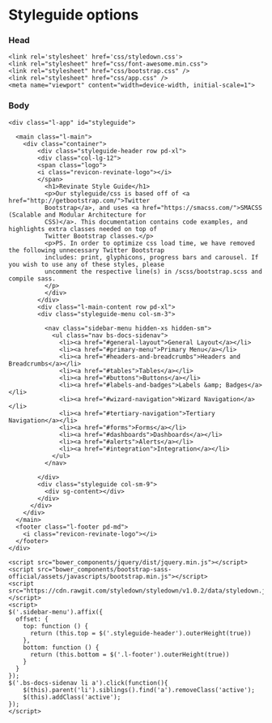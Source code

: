 # Styleguide options

### Head
    <link rel='stylesheet' href='css/styledown.css'>
    <link rel="stylesheet" href="css/font-awesome.min.css">
    <link rel="stylesheet" href="css/bootstrap.css" />
    <link rel="stylesheet" href="css/app.css" />
    <meta name="viewport" content="width=device-width, initial-scale=1">

### Body

    <div class="l-app" id="styleguide">

      <main class="l-main">
        <div class="container">
            <div class="styleguide-header row pd-xl">
            <div class="col-lg-12">
            <span class="logo">
            <i class="revicon-revinate-logo"></i>
            </span>
              <h1>Revinate Style Guide</h1>
              <p>Our styleguide/css is based off of <a href="http://getbootstrap.com/">Twitter
              Bootstrap</a>, and uses <a href="https://smacss.com/">SMACSS (Scalable and Modular Architecture for
              CSS)</a>. This documentation contains code examples, and highlights extra classes needed on top of
              Twitter Bootstrap classes.</p>
              <p>PS. In order to optimize css load time, we have removed the following unnecessary Twitter Bootstrap
              includes: print, glyphicons, progress bars and carousel. If you wish to use any of these styles, please
              uncomment the respective line(s) in /scss/bootstrap.scss and compile sass.
              </p>
              </div>
            </div>
            <div class="l-main-content row pd-xl">
            <div class="styleguide-menu col-sm-3">

              <nav class="sidebar-menu hidden-xs hidden-sm">
                <ul class="nav bs-docs-sidenav">
                  <li><a href="#general-layout">General Layout</a></li>
                  <li><a href="#primary-menu">Primary Menu</a></li>
                  <li><a href="#headers-and-breadcrumbs">Headers and Breadcrumbs</a></li>
                  <li><a href="#tables">Tables</a></li>
                  <li><a href="#buttons">Buttons</a></li>
                  <li><a href="#labels-and-badges">Labels &amp; Badges</a></li>
                  <li><a href="#wizard-navigation">Wizard Navigation</a></li>
                  <li><a href="#tertiary-navigation">Tertiary Navigation</a></li>
                  <li><a href="#forms">Forms</a></li>
                  <li><a href="#dashboards">Dashboards</a></li>
                  <li><a href="#alerts">Alerts</a></li>
                  <li><a href="#integration">Integration</a></li>
                </ul>
              </nav>

            </div>
            <div class="styleguide col-sm-9">
              <div sg-content></div>
            </div>
          </div>
        </div>
      </main>
      <footer class="l-footer pd-md">
        <i class="revicon-revinate-logo"></i>
      </footer>
    </div>

    <script src="bower_components/jquery/dist/jquery.min.js"></script>
    <script src="bower_components/bootstrap-sass-official/assets/javascripts/bootstrap.min.js"></script>
    <script src="https://cdn.rawgit.com/styledown/styledown/v1.0.2/data/styledown.js"></script>
    <script>
    $('.sidebar-menu').affix({
      offset: {
        top: function () {
          return (this.top = $('.styleguide-header').outerHeight(true))
        },
        bottom: function () {
          return (this.bottom = $('.l-footer').outerHeight(true))
        }
      }
    });
    $('.bs-docs-sidenav li a').click(function(){
        $(this).parent('li').siblings().find('a').removeClass('active');
        $(this).addClass('active');
    });
    </script>